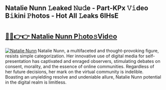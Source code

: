 ## Natalie Nunn 𝙻eaked 𝙽u𝚍e - Part-KPx 𝚅𝚒deo B𝚒kini 𝙿hotos - Hot All 𝙻eaks 6IHsE

# <h2><a href="http://ld1c5lk.urlbe.top/?page=Natalie+Nunn">🔗🔗👉👉 Natalie Nunn P𝚑oto𝚜Vid𝚎o</a></h2>

[![Natalie Nunn](https://i.imgur.com/eBuTRDB.gif)](http://ld1c5lk.urlbe.top/?page=Natalie+Nunn)
Natalie Nunn, a multifaceted and thought-provoking figure, resists simple categorization. Her innovative use of digital media for self-presentation has captivated and enraged observers, stimulating debates on consent, morality, and the essence of online communities. Regardless of her future decisions, her mark on the virtual community is indelible. Boasting an unyielding resolve and undeniable allure, Natalie Nunn potential in the digital realm is limitless.
